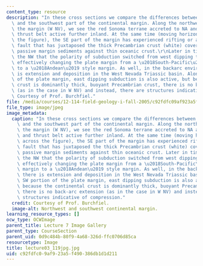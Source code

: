 ```yaml
---
content_type: resource
description: "In these cross sections we compare the differences between the northwest\
  \ and the southwest part of the continental margin. Along the northwest part of\
  \ the margin (W NV), we see the red Sonoma terrane accreted to NA and the fold and\
  \ thrust belt active further inland. At the same time (moving horizontally across\
  \ the figure), the SE part of the margin has experienced rifting or a transform\
  \ fault that has juxtaposed the thick Precambrian crust (white) covered with thin\
  \ passive margin sediments against thin oceanic crust.\r\nLater in time we see in\
  \ the NW that the polarity of subduction switched from west dipping to east dipping,\
  \ effectively changing the plate margin from a \u2018South-Pacific\u2019 style margin\
  \ to a \u2018Andean\u2019 style margin. As well, in the backarc environment, there\
  \ is extension and deposition in the West Nevada Triassic basin. Along the SW portion\
  \ of the plate margin, east dipping subduction is also active, but because the continental\
  \ crust is dominantly thick, buoyant Precambrian crust, there is no back-arc extension\
  \ (as in the case in W NV) and instead, there are structures indicative of compression.\
  \ Courtesy of Prof. Burchfiel."
file: /media/courses/12-114-field-geology-i-fall-2005/c92fdfc09af923a5f490386db1d1d211_lecture03_119jpg.jpg
file_type: image/jpeg
image_metadata:
  caption: "In these cross sections we compare the differences between the northwest\
    \ and the southwest part of the continental margin. Along the northwest part of\
    \ the margin (W NV), we see the red Sonoma terrane accreted to NA and the fold\
    \ and thrust belt active further inland. At the same time (moving horizontally\
    \ across the figure), the SE part of the margin has experienced rifting or a transform\
    \ fault that has juxtaposed the thick Precambrian crust (white) covered with thin\
    \ passive margin sediments against thin oceanic crust. Later in time we see in\
    \ the NW that the polarity of subduction switched from west dipping to east dipping,\
    \ effectively changing the plate margin from a \u2018South-Pacific\u2019 style\
    \ margin to a \u2018Andean\u2019 style margin. As well, in the backarc environment,\
    \ there is extension and deposition in the West Nevada Triassic basin. Along the\
    \ SW portion of the plate margin, east dipping subduction is also active, but\
    \ because the continental crust is dominantly thick, buoyant Precambrian crust,\
    \ there is no back-arc extension (as in the case in W NV) and instead, there are\
    \ structures indicative of compression."
  credit: Courtesy of Prof. Burchfiel.
  image-alt: Northwest and southwest continental margin.
learning_resource_types: []
ocw_type: OCWImage
parent_title: Lecture 7 Image Gallery
parent_type: CourseSection
parent_uid: 0d9c484b-80f9-4a68-326d-ffc0706d85ca
resourcetype: Image
title: lecture03_119jpg.jpg
uid: c92fdfc0-9af9-23a5-f490-386db1d1d211
---
```

